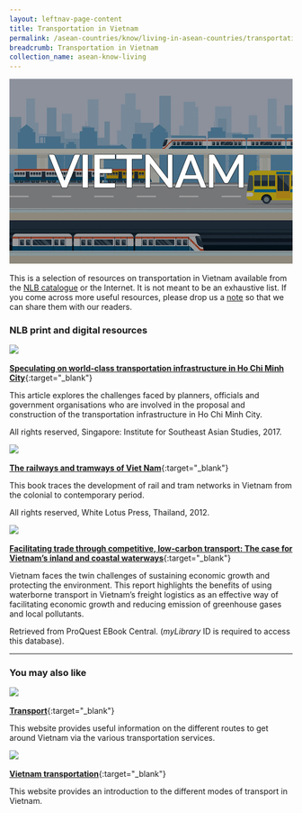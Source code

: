 ```yaml
---
layout: leftnav-page-content
title: Transportation in Vietnam
permalink: /asean-countries/know/living-in-asean-countries/transportation-in-vietnam/
breadcrumb: Transportation in Vietnam
collection_name: asean-know-living
---
```


<img src="/images/asean-living/Transportation-Vietnam.jpg" alt="Transportation Vietnam banner" style="width:800px;" />

 This is a selection of resources on transportation in Vietnam available from the [NLB catalogue](http://catalogue.nlb.gov.sg/) or the Internet.  It is not meant to be an exhaustive list. If you come across more useful resources, please drop us a [note](https://www.eyeonasia.gov.sg/contact-us/) so that we can share them with our readers.

### **NLB print and digital resources**

<img src="/images/book-covers/Speculating-on-world-class-transportation-Infrastructure-in-Ho-Chi-Minh-City.jpg" style="width:150px;" />

[**Speculating on world-class transportation infrastructure in Ho Chi Minh City**](http://eservice.nlb.gov.sg/item_holding.aspx?bid=203004246){:target="_blank"}

This article explores the challenges faced by planners, officials and government organisations who are involved in the proposal and construction of the transportation infrastructure in Ho Chi Minh City.

All rights reserved, Singapore: Institute for Southeast Asian Studies, 2017.

<img src="/images/book-covers/The-railways-and-tramways-of-Viet-Nam.jpg" style="width:150px;" />

[**The railways and tramways of Viet Nam**](http://eservice.nlb.gov.sg/item_holding.aspx?bid=200143503){:target="_blank"}

This book traces the development of rail and tram networks in Vietnam from the colonial to contemporary period.

All rights reserved, White Lotus Press, Thailand, 2012.

<img src="/images/book-covers/Facilitating-trade-through-competitive-low-carbon-transport-The-case-for-Vietnams-inland-and-coastal-waterways.jpg" style="width:150px;" />

[**Facilitating trade through competitive, low-carbon transport: The case for Vietnam’s inland and coastal waterways**](http://eresources.nlb.gov.sg/Main/Browse?startsWith=P){:target="_blank"}

Vietnam faces the twin challenges of sustaining economic growth and protecting the environment. This report highlights the benefits of using waterborne transport in Vietnam’s freight logistics as an effective way of facilitating economic growth and reducing emission of greenhouse gases and local pollutants.

Retrieved from ProQuest EBook Central. (*myLibrary* ID is required to access this database).

---

### **You may also like**

<img src="/images/resources/Article 1.jpg" style="width:180px;" />

[**Transport**](http://www.vietnamtourism.com/en/index.php/useful/cat/20){:target="_blank"}

This website provides useful information on the different routes to get around Vietnam via the various transportation services.

<img src="/images/resources/Article 2.jpg" style="width:180px;" />

[**Vietnam transportation**](https://www.vietnamtourism.org.vn/travel-guide/transportation/){:target="_blank"}

This website provides an introduction to the different modes of transport in Vietnam.